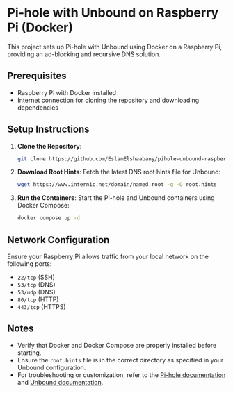 # Pi-hole with Unbound on Raspberry Pi (Docker)

This project sets up Pi-hole with Unbound using Docker on a Raspberry Pi, providing an ad-blocking and recursive DNS solution.

## Prerequisites

- Raspberry Pi with Docker installed
- Internet connection for cloning the repository and downloading dependencies

## Setup Instructions

1. **Clone the Repository**:
   ```bash
   git clone https://github.com/EslamElshaabany/pihole-unbound-raspberrypi-docker.git
   ```

2. **Download Root Hints**:
   Fetch the latest DNS root hints file for Unbound:
   ```bash
   wget https://www.internic.net/domain/named.root -q -O root.hints
   ```

3. **Run the Containers**:
   Start the Pi-hole and Unbound containers using Docker Compose:
   ```bash
   docker compose up -d
   ```

## Network Configuration

Ensure your Raspberry Pi allows traffic from your local network on the following ports:

- `22/tcp` (SSH)
- `53/tcp` (DNS)
- `53/udp` (DNS)
- `80/tcp` (HTTP)
- `443/tcp` (HTTPS)

## Notes

- Verify that Docker and Docker Compose are properly installed before starting.
- Ensure the `root.hints` file is in the correct directory as specified in your Unbound configuration.
- For troubleshooting or customization, refer to the [Pi-hole documentation](https://docs.pi-hole.net/) and [Unbound documentation](https://nlnetlabs.nl/documentation/unbound/).
